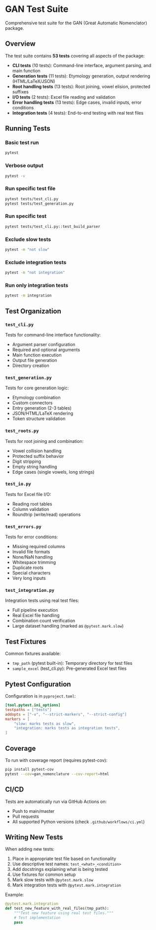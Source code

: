 # GAN Test Suite

Comprehensive test suite for the GAN (Great Automatic Nomenclator) package.

## Overview

The test suite contains **53 tests** covering all aspects of the package:

- **CLI tests** (10 tests): Command-line interface, argument parsing, and main function
- **Generation tests** (11 tests): Etymology generation, output rendering (HTML/LaTeX/JSON)
- **Root handling tests** (13 tests): Root joining, vowel elision, protected suffixes
- **I/O tests** (2 tests): Excel file reading and validation
- **Error handling tests** (13 tests): Edge cases, invalid inputs, error conditions
- **Integration tests** (4 tests): End-to-end testing with real test files

## Running Tests

### Basic test run
```bash
pytest
```

### Verbose output
```bash
pytest -v
```

### Run specific test file
```bash
pytest tests/test_cli.py
pytest tests/test_generation.py
```

### Run specific test
```bash
pytest tests/test_cli.py::test_build_parser
```

### Exclude slow tests
```bash
pytest -m "not slow"
```

### Exclude integration tests
```bash
pytest -m "not integration"
```

### Run only integration tests
```bash
pytest -m integration
```

## Test Organization

### `test_cli.py`
Tests for command-line interface functionality:
- Argument parser configuration
- Required and optional arguments
- Main function execution
- Output file generation
- Directory creation

### `test_generation.py`
Tests for core generation logic:
- Etymology combination
- Custom connectors
- Entry generation (2-3 tables)
- JSON/HTML/LaTeX rendering
- Token structure validation

### `test_roots.py`
Tests for root joining and combination:
- Vowel collision handling
- Protected suffix behavior
- Digit stripping
- Empty string handling
- Edge cases (single vowels, long strings)

### `test_io.py`
Tests for Excel file I/O:
- Reading root tables
- Column validation
- Roundtrip (write/read) operations

### `test_errors.py`
Tests for error conditions:
- Missing required columns
- Invalid file formats
- None/NaN handling
- Whitespace trimming
- Duplicate roots
- Special characters
- Very long inputs

### `test_integration.py`
Integration tests using real test files:
- Full pipeline execution
- Real Excel file handling
- Combination count verification
- Large dataset handling (marked as `@pytest.mark.slow`)

## Test Fixtures

Common fixtures available:
- `tmp_path` (pytest built-in): Temporary directory for test files
- `sample_excel` (test_cli.py): Pre-generated Excel test files

## Pytest Configuration

Configuration is in `pyproject.toml`:
```toml
[tool.pytest.ini_options]
testpaths = ["tests"]
addopts = ["-v", "--strict-markers", "--strict-config"]
markers = [
    "slow: marks tests as slow",
    "integration: marks tests as integration tests",
]
```

## Coverage

To run with coverage report (requires pytest-cov):
```bash
pip install pytest-cov
pytest --cov=gan_nomenclature --cov-report=html
```

## CI/CD

Tests are automatically run via GitHub Actions on:
- Push to main/master
- Pull requests
- All supported Python versions (check `.github/workflows/ci.yml`)

## Writing New Tests

When adding new tests:
1. Place in appropriate test file based on functionality
2. Use descriptive test names: `test_<what>_<condition>`
3. Add docstrings explaining what is being tested
4. Use fixtures for common setup
5. Mark slow tests with `@pytest.mark.slow`
6. Mark integration tests with `@pytest.mark.integration`

Example:
```python
@pytest.mark.integration
def test_new_feature_with_real_files(tmp_path):
    """Test new feature using real test files."""
    # Test implementation
    pass
```
